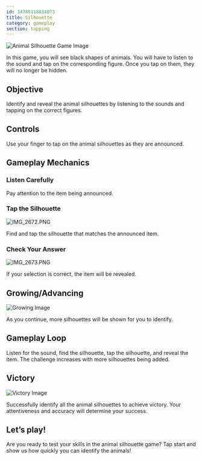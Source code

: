 ```yaml
---
id: 34785118834073
title: Silhouette
category: gameplay
section: tapping
---
```

![Animal Silhouette Game Image](https://help.studycat.com/hc/article_attachments/34915780007577)

In this game, you will see black shapes of animals. You will have to listen to the sound and tap on the corresponding figure. Once you tap on them, they will no longer be hidden.

Objective
---------

Identify and reveal the animal silhouettes by listening to the sounds and tapping on the correct figures.

Controls
--------

Use your finger to tap on the animal silhouettes as they are announced.

Gameplay Mechanics
------------------

### Listen Carefully

Pay attention to the item being announced.

### Tap the Silhouette

![IMG_2672.PNG](https://help.studycat.com/hc/article_attachments/34785088097433)

Find and tap the silhouette that matches the announced item.

### Check Your Answer

![IMG_2673.PNG](https://help.studycat.com/hc/article_attachments/34785088100761)

If your selection is correct, the item will be revealed.

Growing/Advancing
-----------------

![Growing Image](https://help.studycat.com/hc/article_attachments/34915749569049)

As you continue, more silhouettes will be shown for you to identify.

Gameplay Loop
-------------

Listen for the sound, find the silhouette, tap the silhouette, and reveal the item. The challenge increases with more silhouettes being added.

Victory
-------

![Victory Image](https://help.studycat.com/hc/article_attachments/34915749571993)

Successfully identify all the animal silhouettes to achieve victory. Your attentiveness and accuracy will determine your success.

Let’s play!
-----------

Are you ready to test your skills in the animal silhouette game? Tap start and show us how quickly you can identify the animals!
